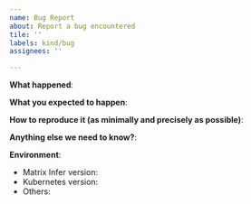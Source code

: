 ```yaml
---
name: Bug Report
about: Report a bug encountered
tile: ''
labels: kind/bug
assignees: ''

---
```


<!-- Please use this template while reporting a bug and provide as much info as possible. Not doing so may result in your bug not being addressed in a timely manner. Thanks!
-->

**What happened**:

**What you expected to happen**:

**How to reproduce it (as minimally and precisely as possible)**:

**Anything else we need to know?**:

**Environment**:

- Matrix Infer version:
- Kubernetes version:
- Others:
